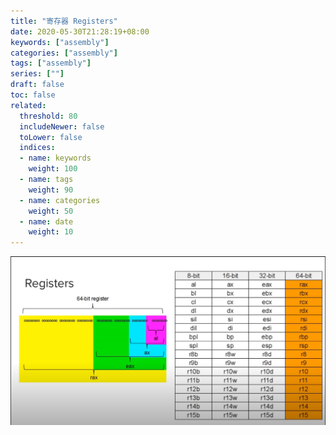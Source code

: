 ```yaml
---
title: "寄存器 Registers"
date: 2020-05-30T21:28:19+08:00
keywords: ["assembly"]
categories: ["assembly"]
tags: ["assembly"]
series: [""]
draft: false
toc: false
related:
  threshold: 80
  includeNewer: false
  toLower: false
  indices:
  - name: keywords
    weight: 100
  - name: tags
    weight: 90
  - name: categories
    weight: 50
  - name: date
    weight: 10
---
```


![/image/assembly-language-registers.png](/image/assembly-language-registers.png)